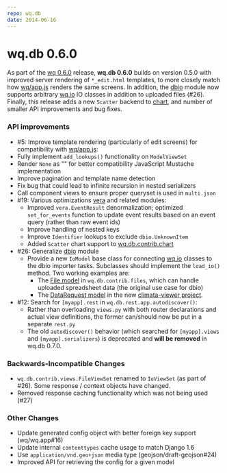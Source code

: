 ```yaml
---
repo: wq.db
date: 2014-06-16
---
```


# wq.db 0.6.0

As part of the [wq 0.6.0](./wq-0.6.0.md) release, **wq.db  0.6.0** builds on version 0.5.0 with improved server rendering of `*_edit.html` templates, to more closely match how [wq/app.js](http://wq.io/docs/app-js) renders the same screens.  In addition, the [dbio](http://wq.io/docs/dbio) module now supports arbitrary [wq.io](http://wq.io/wq.io) IO classes in addition to uploaded files (#26).  Finally, this release adds a new `Scatter`  backend to [chart](http://wq.io/docs/dbio), and number of smaller API improvements and bug fixes.

### API improvements
-  #5: Improve template rendering (particularly of edit screens) for compatibility with [wq/app.js](http://wq.io/docs/app-js):
  - Fully implement `add_lookups()` functionality on `ModelViewSet`
  - Render `None` as "" for better compatibility JavaScript Mustache implementation
  - Improve pagination and template name detection
  - Fix bug that could lead to infinite recursion in nested serializers
  - Call component views to ensure proper queryset is used in `multi.json`
- #19: Various optimizations [vera](http://wq.io/vera) and related modules:
  - Improved `vera.EventResult` denormalization; optimized `set_for_events` function to update event results based on an event query (rather than raw event ids)
  - Improve handling of nested keys
  - Improve `Identifier` lookups to exclude `dbio.UnknownItem`
  - Added `Scatter` chart support to [wq.db.contrib.chart](http://wq.io/docs/chart)
- #26: Generalize [dbio](http://wq.io/docs/dbio) module
  - Provide a new `IoModel` base class for connecting [wq.io](http://wq.io/wq.io) classes to the dbio importer tasks.  Subclasses should implement the `load_io()` method.  Two working examples are:
    - The [File model](https://github.com/wq/wq.db/blob/master/contrib/files/models.py#L92-L97) in `wq.db.contrib.files`, which can handle uploaded spreadsheet data (the original use case for dbio)
    - The [DataRequest model](https://github.com/heigeo/climata-viewer/blob/master/db/data/models.py#L76-L81) in the new [climata-viewer project](https://github.com/heigeo/climata-viewer).
- #12: Search for `[myapp].rest` in `wq.db.rest.app.autodiscover()`:
  - Rather than overloading `views.py` with both router declarations and actual view definitions, the former can/should now be put in a separate `rest.py`
  - The old `autodiscover()` behavior (which searched for `[myapp].views` and `[myapp].serializers`) is deprecated and **will be removed** in wq.db 0.7.0.

### Backwards-Incompatible Changes
- `wq.db.contrib.views.FileViewSet` renamed to `IoViewSet` (as part of #26).  Some response / context objects have changed.
- Removed response caching functionality which was not being used (#27)

### Other Changes
- Update generated config object with better foreign key support (wq/wq.app#16)
- Update internal `contenttypes` cache usage to match Django 1.6
- Use `application/vnd.geo+json` media type (geojson/draft-geojson#24)
- Improved API for retrieving the config for a given model
